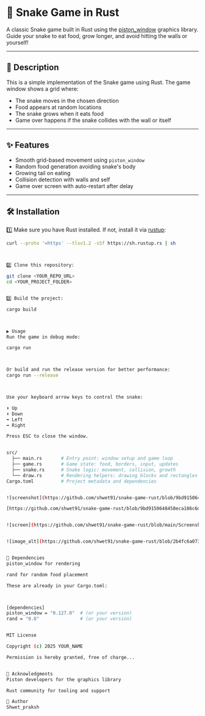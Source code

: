 # 🐍 Snake Game in Rust

A classic Snake game built in Rust using the [piston_window](https://docs.rs/piston_window/latest/piston_window/) graphics library. Guide your snake to eat food, grow longer, and avoid hitting the walls or yourself!

---

## 📜 Description

This is a simple implementation of the Snake game using Rust. The game window shows a grid where:
- The snake moves in the chosen direction
- Food appears at random locations
- The snake grows when it eats food
- Game over happens if the snake collides with the wall or itself

---

## ✨ Features

- Smooth grid-based movement using `piston_window`
- Random food generation avoiding snake's body
- Growing tail on eating
- Collision detection with walls and self
- Game over screen with auto-restart after delay

---

## 🛠️ Installation

1️⃣ Make sure you have Rust installed. If not, install it via [rustup](https://rustup.rs):

```bash
curl --proto '=https' --tlsv1.2 -sSf https://sh.rustup.rs | sh



2️⃣ Clone this repository:

git clone <YOUR_REPO_URL>
cd <YOUR_PROJECT_FOLDER>


3️⃣ Build the project:

cargo build



▶️ Usage
Run the game in debug mode:

cargo run



Or build and run the release version for better performance:
cargo run --release



Use your keyboard arrow keys to control the snake:

⬆️ Up
⬇️ Down
⬅️ Left
➡️ Right

Press ESC to close the window.


src/
  ├── main.rs       # Entry point: window setup and game loop
  ├── game.rs       # Game state: food, borders, input, updates
  ├── snake.rs      # Snake logic: movement, collision, growth
  └── draw.rs       # Rendering helpers: drawing blocks and rectangles
Cargo.toml          # Project metadata and dependencies


![screenshot](https://github.com/shwet91/snake-game-rust/blob/9bd9150648458eca186c6d502fa9597f7b330b86/Screenshot.png)

[https://github.com/shwet91/snake-game-rust/blob/9bd9150648458eca186c6d502fa9597f7b330b86/Screenshot.png](https://github.com/shwet91/snake-game-rust/blob/main/Screenshot.png?raw=true)


![screen](https://github.com/shwet91/snake-game-rust/blob/main/Screenshot.png?raw=true)


![image_alt](https://github.com/shwet91/snake-game-rust/blob/2b4fc6a0735c0c1436930f2dc477054f682a6278/Screenshot.png)


📜 Dependencies
piston_window for rendering

rand for random food placement

These are already in your Cargo.toml:



[dependencies]
piston_window = "0.127.0"  # (or your version)
rand = "0.8"               # (or your version)


MIT License

Copyright (c) 2025 YOUR_NAME

Permission is hereby granted, free of charge...


🙏 Acknowledgments
Piston developers for the graphics library

Rust community for tooling and support

🚀 Author
Shwet_praksh
